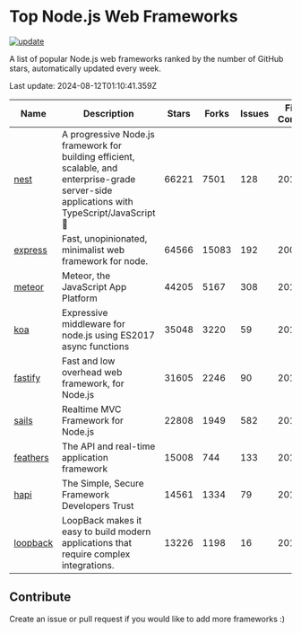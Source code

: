 # Top Node.js Web Frameworks

[![update](https://github.com/sunnysid3up/nodejs-web-frameworks/actions/workflows/update.yml/badge.svg)](https://github.com/sunnysid3up/nodejs-web-frameworks/actions/workflows/update.yml)

A list of popular Node.js web frameworks ranked by the number of GitHub stars, automatically updated every week.

Last update: 2024-08-12T01:10:41.359Z

| Name          | Description          | Stars                     | Forks          | Issues               | First Commit        | Last Commit         | Language          |
|---------------|----------------------|---------------------------|----------------|----------------------|---------------------|---------------------|-------------------|
| [nest](https://github.com/nestjs/nest) | A progressive Node.js framework for building efficient, scalable, and enterprise-grade server-side applications with TypeScript/JavaScript 🚀 | 66221 | 7501 | 128 | 2017 | 2024-08-11 | TS |
| [express](https://github.com/expressjs/express) | Fast, unopinionated, minimalist web framework for node. | 64566 | 15083 | 192 | 2009 | 2024-08-11 | JS |
| [meteor](https://github.com/meteor/meteor) | Meteor, the JavaScript App Platform | 44205 | 5167 | 308 | 2012 | 2024-08-12 | JS |
| [koa](https://github.com/koajs/koa) | Expressive middleware for node.js using ES2017 async functions | 35048 | 3220 | 59 | 2013 | 2024-08-11 | JS |
| [fastify](https://github.com/fastify/fastify) | Fast and low overhead web framework, for Node.js | 31605 | 2246 | 90 | 2016 | 2024-08-11 | JS |
| [sails](https://github.com/balderdashy/sails) | Realtime MVC Framework for Node.js | 22808 | 1949 | 582 | 2012 | 2024-08-08 | JS |
| [feathers](https://github.com/feathersjs/feathers) | The API and real-time application framework | 15008 | 744 | 133 | 2011 | 2024-08-11 | TS |
| [hapi](https://github.com/hapijs/hapi) | The Simple, Secure Framework Developers Trust | 14561 | 1334 | 79 | 2011 | 2024-08-09 | JS |
| [loopback](https://github.com/strongloop/loopback) | LoopBack makes it easy to build modern applications that require complex integrations. | 13226 | 1198 | 16 | 2013 | 2024-08-10 | JS |

## Contribute 

Create an issue or pull request if you would like to add more frameworks :)